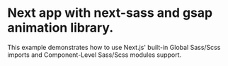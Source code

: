 # Next app with next-sass and gsap animation library.

This example demonstrates how to use Next.js' built-in Global Sass/Scss imports and Component-Level Sass/Scss modules support.
